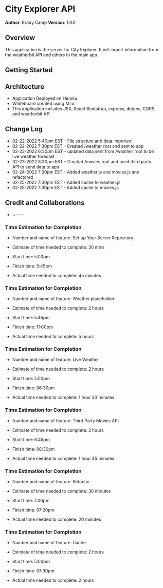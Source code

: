 # City Explorer API

**Author**: Brady Camp
**Version**: 1.8.0

## Overview

This application is the server for City Explorer. It will import information from the weatherbit API and others to the main app.

## Getting Started



## Architecture

- Application Deployed on Heroku
- Whiteboard created using Miro.
- This application includes JSX, React Bootstrap, express, dotenv, CORS and weatherbit API

## Change Log

- 02-22-2022 5:40pm EST - File structure and data imported.
- 02-22-2022 7:30pm EST - Created /weather root and sent to app
- 02-23-2022 6:30pm EST - updated data sent from /weather root to be live weather forecast
- 02-23-2022 8:30pm EST - Created /movies root and used third party API to send data to app
- 02-24-2022 7:20pm EST - Added weather.js and movies.js and refactored
- 02-25-2022 7:00pm EST - Added cache to weather.js
- 02-25-2022 7:30pm EST - Added cache to movies.js

## Credit and Collaborations

- ~----

### Time Estimation for Completion

- Number and name of feature: Set up Your Server Repository

- Estimate of time needed to complete: 30 mins

- Start time: 5:00pm

- Finish time: 5:45pm

- Actual time needed to complete: 45 minutes

### Time Estimation for Completion

- Number and name of feature: Weather placeholder

- Estimate of time needed to complete: 2 hours

- Start time: 5:45pm

- Finish time: 11:00pm

- Actual time needed to complete: 5 hours

### Time Estimation for Completion

- Number and name of feature: Live Weather

- Estimate of time needed to complete: 2 hours

- Start time: 5:00pm

- Finish time: 06:30pm

- Actual time needed to complete: 1 hour 30 minutes

### Time Estimation for Completion

- Number and name of feature: Third Party Movies API

- Estimate of time needed to complete: 2 hours

- Start time: 6:45pm

- Finish time: 08:30pm

- Actual time needed to complete: 1 hour 45 minutes

### Time Estimation for Completion 

- Number and name of feature: Refactor

- Estimate of time needed to complete: 30 minutes

- Start time: 7:00pm

- Finish time: 07:20pm

- Actual time needed to complete: 20 minutes

### Time Estimation for Completion 

- Number and name of feature: Cache

- Estimate of time needed to complete: 2 hours

- Start time: 5:00pm

- Finish time: 07:30pm

- Actual time needed to complete: 2 hours